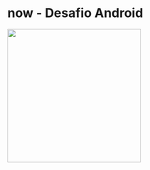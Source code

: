 # now - Desafio Android

<img src="https://github.com/jvictororiz/supermercado-now/master/screen/navigation.png" width="300"/>


